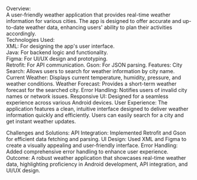 Overview:<br>
A user-friendly weather application that provides real-time weather information for various cities. The app is designed to offer accurate and up-to-date weather data, enhancing users' ability to plan their activities accordingly.
<br>
Technologies Used:<br>
XML: For designing the app's user interface.<br>
Java: For backend logic and functionality.<br>
Figma: For UI/UX design and prototyping.<br>
Retrofit: For API communication.
Gson: For JSON parsing.
Features:
City Search: Allows users to search for weather information by city name.
Current Weather: Displays current temperature, humidity, pressure, and weather conditions.
Weather Forecast: Provides a short-term weather forecast for the searched city.
Error Handling: Notifies users of invalid city names or network issues.
Responsive UI: Designed for a seamless experience across various Android devices.
User Experience:
The application features a clean, intuitive interface designed to deliver weather information quickly and efficiently. Users can easily search for a city and get instant weather updates.

Challenges and Solutions:
API Integration: Implemented Retrofit and Gson for efficient data fetching and parsing.
UI Design: Used XML and Figma to create a visually appealing and user-friendly interface.
Error Handling: Added comprehensive error handling to enhance user experience.
Outcome:
A robust weather application that showcases real-time weather data, highlighting proficiency in Android development, API integration, and UI/UX design.

